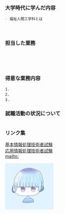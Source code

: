 ### 大学時代に学んだ内容
```markdown
- 福祉人間工学科とは




```
### 担当した業務
```markdown





``` 
### 得意な業務内容
```markdown
1.
2.
3.

``` 
### 就職活動の状況について
```markdown


```
### リンク集
[基本情報処理技術者試験](https://www.jitec.ipa.go.jp/1_08gaiyou/_index_gaiyou.html)<br>
[応用情報処理技術者試験](https://www.jitec.ipa.go.jp/1_11seido/ap.html)<br>
[mailto:](mailto:takahashikuq2020@gmail.com)<br>

![](image-convert_cman_jp_20190614215900..jpg)
